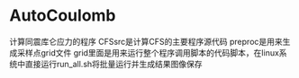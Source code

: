 # AutoCoulomb
计算同震库仑应力的程序
CFSsrc是计算CFS的主要程序源代码
preproc是用来生成采样点grid文件
grid里面是用来运行整个程序调用脚本的代码脚本，在linux系统中直接运行run_all.sh将批量运行并生成结果图像保存
